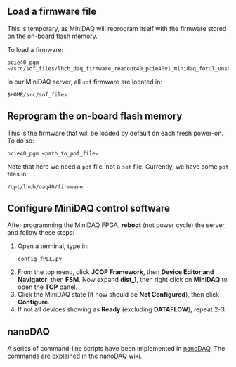 ## Load a firmware file
This is temporary, as MiniDAQ will reprogram itself with the firmware stored on the on-board flash memory.

To load a firmware:
```
pcie40_pgm ~/src/sof_files/lhcb_daq_firmware_readout40_pcie40v1_minidaq_forUT_unset_131119.sof
```

In our MiniDAQ server, all `sof` firmware are located in:
```
$HOME/src/sof_files
```


## Reprogram the on-board flash memory
This is the firmware that will be loaded by default on each fresh power-on. To do so:
```
pcie40_pgm <path_to_pof_file>
```

Note that here we need a `pof` file, not a `sof` file. Currently, we have some `pof` files in:
```
/opt/lhcb/daq40/firmware
```

## Configure MiniDAQ control software

After programming the MiniDAQ FPGA, **reboot** (not power cycle) the server, and follow these steps:

1. Open a terminal, type in:
    ```
    config_fPLL.py
    ```
2. From the top menu, click **JCOP Framework**, then **Device Editor and Navigator**, then **FSM**.
   Now expand **dist_1**, then right click on **MiniDAQ** to open the **TOP** panel.
3. Click the MiniDAQ state (it now should be **Not Configured**), then click **Configure**.
4. If not all devices showing as **Ready** (excluding **DATAFLOW**), repeat 2-3.

## nanoDAQ

A series of command-line scripts have been implemented in [nanoDAQ](https://github.com/umd-lhcb/nanoDAQ).
The commands are explained in the [nanoDAQ wiki](https://github.com/umd-lhcb/nanoDAQ/blob/master/README.md).